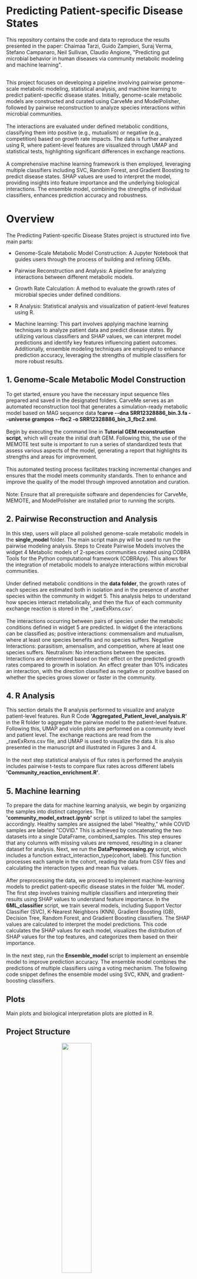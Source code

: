 <h1> Predicting Patient-specific Disease States </h1>
This repository contains the code and data to reproduce the results presented in the paper: Chaimaa Tarzi, Guido Zampieri, Suraj Verma, Stefano Campanaro, Neil Sullivan, Claudio Angione, "Predicting gut microbial behavior in human diseases via community metabolic modeling and machine learning". </br></br>

<p>This project focuses on developing a pipeline involving pairwise genome-scale metabolic modeling, statistical analysis, and machine learning to predict patient-specific disease states. Initially, genome-scale metabolic models are constructed and curated using CarveMe and ModelPolisher, followed by pairwise reconstruction to analyze species interactions within microbial communities. </br></br>
The interactions are evaluated under defined metabolic conditions, classifying them into positive (e.g., mutualism) or negative (e.g., competition) based on growth rate impacts. The data is further analyzed using R, where patient-level features are visualized through UMAP and statistical tests, highlighting significant differences in exchange reactions. </br></br>
A comprehensive machine learning framework is then employed, leveraging multiple classifiers including SVC, Random Forest, and Gradient Boosting to predict disease states. SHAP values are used to interpret the model, providing insights into feature importance and the underlying biological interactions. The ensemble model, combining the strengths of individual classifiers, enhances prediction accuracy and robustness.
</p>
<h1> Overview </h1> 
The Predicting Patient-specific Disease States project is structured into five main parts:
    <ul>
    <li><p>Genome-Scale Metabolic Model Construction: A Jupyter Notebook that guides users through the process of building and refining GEMs.</p></li>
    <li><p>Pairwise Reconstruction and Analysis: A pipeline for analyzing interactions between different metabolic models.</p></li>
    <li><p>Growth Rate Calculation: A method to evaluate the growth rates of microbial species under defined conditions.</p></li>
    <li><p>R Analysis: Statistical analysis and visualization of patient-level features using R.</p></li>
    <li><p>Machine learning: This part involves applying machine learning techniques to analyze patient data and predict disease states. By utilizing various classifiers and SHAP values, we can interpret model predictions and identify key features influencing patient outcomes. Additionally, ensemble modeling techniques are employed to enhance prediction accuracy, leveraging the strengths of multiple classifiers for more robust results.</p></li>
    </ul>
<h2>1. Genome-Scale Metabolic Model Construction</h2>
<p>
To get started, ensure you have the necessary input sequence files prepared and saved in the designated folders.
CarveMe serves as an automated reconstruction tool that generates a simulation-ready metabolic model based on MAG sequence data <strong>!carve --dna SRR12328886_bin.3.fa --universe grampos --fbc2 -o SRR12328886_bin_3_fbc2.xml</strong>. </br> </br>
Begin by executing the command line in <strong>Tutorial GEM reconstruction script</strong>, which will create the initial draft GEM. Following this, the use of the MEMOTE test suite is important to run a series of standardized tests that assess various aspects of the model, generating a report that highlights its strengths and areas for improvement. </br></br>
This automated testing process facilitates tracking incremental changes and ensures that the model meets community standards. Then to enhance and improve the quality of the model through improved annotation and curation. </br></br>
Note: Ensure that all prerequisite software and dependencies for CarveMe, MEMOTE, and ModelPolisher are installed prior to running the scripts. 
</p>
<h2>2. Pairwise Reconstruction and Analysis</h2>
<p>
In this step, users will place all polished genome-scale metabolic models in the <strong>single_model</strong> folder. The main script main.py will be used to run the pairwise modeling analysis.
Steps to Create Pairwise Models involves the widget 4  Metabolic models of 2-species communities created using COBRA Tools for the Python computational framework (COBRApy). This allows for the integration of metabolic models to analyze interactions within microbial communities.</br></br>
Under defined metabolic conditions in the <strong>data folder</strong>, the growth rates of each species are estimated both in isolation and in the presence of another species within the community in widget 5. This analysis helps to understand how species interact metabolically, and then the flux of each community exchange reaction is stored in the '_rawExRxns.csv'.</br></br>
The interactions occurring between pairs of species under the metabolic conditions defined in widget 5 are predicted. In widget 6 the interactions can be classified as; positive interactions: commensalism and mutualism, where at least one species benefits and no species suffers. Negative Interactions: parasitism, amensalism, and competition, where at least one species suffers. Neutralism: No interactions between the species. Interactions are determined based on their effect on the predicted growth rates compared to growth in isolation. An effect greater than 10% indicates an interaction, with the direction classified as negative or positive based on whether the species grows slower or faster in the community.
</p>
<h2>4. R Analysis</h2>
<p>
This section details the R analysis performed to visualize and analyze patient-level features.
Run R Code <strong>'Aggregated_Patient_level_analysis.R'</strong> in the R folder to aggregate the pairwise model to the patient-level feature. Following this, UMAP and violin plots are performed on a community level and patient level. The exchange reactions are read from the _rawExRxns.csv file, and UMAP is used to visualize the data. It is also presented in the manuscript and illustrated in Figures 3 and 4.</br></br>
In the next step statistical analysis of flux rates is performed the analysis includes pairwise t-tests to compare flux rates across different labels <strong> 'Community_reaction_enrichment.R'</strong>.
</p>
<h2>5. Machine learning</h2>
<p>
To prepare the data for machine learning analysis, we begin by organizing the samples into distinct categories. The <strong>'community_model_extract.ipynb'</strong> script is utilized to label the samples accordingly. Healthy samples are assigned the label "Healthy," while COVID samples are labeled "COVID." This is achieved by concatenating the two datasets into a single DataFrame, combined_samples. This step ensures that any columns with missing values are removed, resulting in a cleaner dataset for analysis. Next, we run the <strong>DataPreprocessing.py</strong> script, which includes a function extract_interaction_type(cohort, label). This function processes each sample in the cohort, reading the data from CSV files and calculating the interaction types and mean flux values.</br></br>
After preprocessing the data, we proceed to implement machine-learning models to predict patient-specific disease states in the folder 'ML model'. The first step involves training multiple classifiers and interpreting their results using SHAP values to understand feature importance. In the <strong>6ML_classifier</strong> script, we train several models, including Support Vector Classifier (SVC), K-Nearest Neighbors (KNN), Gradient Boosting (GB), Decision Tree, Random Forest, and Gradient Boosting classifiers. The SHAP values are calculated to interpret the model predictions. This code calculates the SHAP values for each model, visualizes the distribution of SHAP values for the top features, and categorizes them based on their importance.</br></br>
In the next step, run the <strong> Ensemble_model </strong> script to implement an ensemble model to improve prediction accuracy. The ensemble model combines the predictions of multiple classifiers using a voting mechanism. The following code snippet defines the ensemble model using SVC, KNN, and gradient-boosting classifiers.
</p>
<h2>Plots</h2>
Main plots and biological interpretation plots are plotted in R.

<h2>Project Structure</h2>
<img src="https://github.com/user-attachments/assets/092603ad-1a72-4316-b78a-2694c30bb448" class="inline" width="40%" style="display: block; margin: auto;" />

Note: Python 3.6.x is required, a check is specifically put into the code before it continues.</br>
Jupyter notebook server is required</br>
Ensure all pip dependencies are installed as listed in requirements.txt
    

